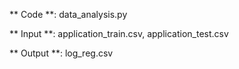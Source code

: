 ** Code **: data_analysis.py

** Input **: application_train.csv, application_test.csv

** Output **: log_reg.csv

